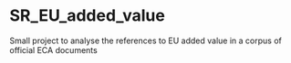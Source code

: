 # SR_EU_added_value
Small project to analyse the references to EU added value in a corpus of official ECA documents
